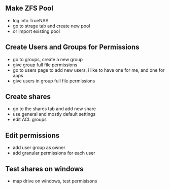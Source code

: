 ## Make ZFS Pool
- log into TrueNAS
- go to strage tab and create new pool
- or import existing pool

## Create Users and Groups for Permissions
- go to groups, create a new group
- give group full file permissions
- go to users page to add new users, i like to have one for me, and one for apps
- give users in group full file permissions


## Create shares
- go to the shares tab and add new share
- use general and mostly default settings
- edit ACL groups

## Edit permissions 
- add user group as owner
- add granular permissions for each user

## Test shares on windows
- map drive on windows, test permisisons
